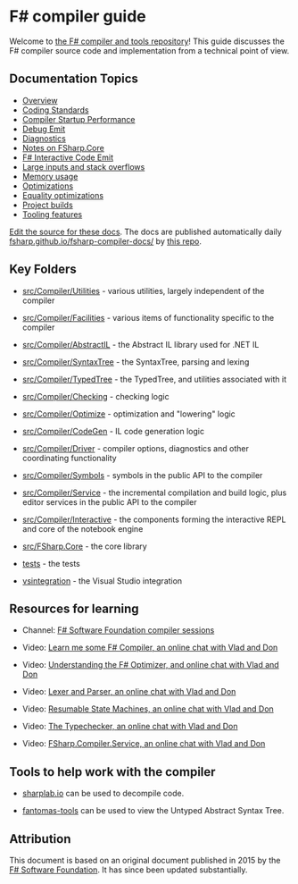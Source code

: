 # F# compiler guide

Welcome to [the F# compiler and tools repository](https://github.com/dotnet/fsharp)! This guide discusses the F# compiler source code and implementation from a technical point of view.

## Documentation Topics

* [Overview](overview.md)
* [Coding Standards](coding-standards.md)
* [Compiler Startup Performance](compiler-startup-performance.md)
* [Debug Emit](debug-emit.md)
* [Diagnostics](diagnostics.md)
* [Notes on FSharp.Core](fsharp-core-notes.md)
* [F# Interactive Code Emit](fsi-emit.md)
* [Large inputs and stack overflows](large-inputs-and-stack-overflows.md)
* [Memory usage](memory-usage.md)
* [Optimizations](optimizations.md)
* [Equality optimizations](optimizations-equality.md)
* [Project builds](project-builds.md)
* [Tooling features](tooling-features.md)

[Edit the source for these docs](https://github.com/dotnet/fsharp/tree/main/docs). The docs are published automatically daily [fsharp.github.io/fsharp-compiler-docs/](https://fsharp.github.io/fsharp-compiler-docs/) by [this repo](https://github.com/fsharp/fsharp-compiler-docs).

## Key Folders

* [src/Compiler/Utilities](https://github.com/dotnet/fsharp/tree/main/src/Compiler/Utilities/) - various utilities, largely independent of the compiler

* [src/Compiler/Facilities](https://github.com/dotnet/fsharp/tree/main/src/Compiler/Facilities/) - various items of functionality specific to the compiler

* [src/Compiler/AbstractIL](https://github.com/dotnet/fsharp/tree/main/src/Compiler/AbstractIL/) - the Abstract IL library used for .NET IL

* [src/Compiler/SyntaxTree](https://github.com/dotnet/fsharp/tree/main/src/Compiler/SyntaxTree/) - the SyntaxTree, parsing and lexing

* [src/Compiler/TypedTree](https://github.com/dotnet/fsharp/tree/main/src/Compiler/TypedTree/) - the TypedTree, and utilities associated with it

* [src/Compiler/Checking](https://github.com/dotnet/fsharp/tree/main/src/Compiler/Checking/) - checking logic

* [src/Compiler/Optimize](https://github.com/dotnet/fsharp/tree/main/src/Compiler/Optimize/) - optimization and "lowering" logic

* [src/Compiler/CodeGen](https://github.com/dotnet/fsharp/tree/main/src/Compiler/CodeGen/) - IL code generation logic

* [src/Compiler/Driver](https://github.com/dotnet/fsharp/tree/main/src/Compiler/Driver/) - compiler options, diagnostics and other coordinating functionality

* [src/Compiler/Symbols](https://github.com/dotnet/fsharp/tree/main/src/Compiler/Symbols/) - symbols in the public API to the compiler

* [src/Compiler/Service](https://github.com/dotnet/fsharp/tree/main/src/Compiler/Service/) - the incremental compilation and build logic, plus editor services in the public API to the compiler

* [src/Compiler/Interactive](https://github.com/dotnet/fsharp/tree/main/src/Compiler/Interactive/) - the components forming the interactive REPL and core of the notebook engine

* [src/FSharp.Core](https://github.com/dotnet/fsharp/tree/main/src/FSharp.Core/) - the core library

* [tests](https://github.com/dotnet/fsharp/tree/main/tests) - the tests

* [vsintegration](https://github.com/dotnet/fsharp/tree/main/vsintegration) - the Visual Studio integration

## Resources for learning

* Channel: [F# Software Foundation compiler sessions](https://www.youtube.com/channel/UCsi00IVEgPoK7HvcpWDeSxQ)

* Video: [Learn me some F# Compiler, an online chat with Vlad and Don](https://www.youtube.com/watch?v=-dKf15xSWPY)

* Video: [Understanding the F# Optimizer, and online chat with Vlad and Don](https://www.youtube.com/watch?v=sfAe5lDue7k)

* Video: [Lexer and Parser, an online chat with Vlad and Don](https://www.youtube.com/watch?v=3Zr0HNVcooU)

* Video: [Resumable State Machines, an online chat with Vlad and Don](https://www.youtube.com/watch?v=GYi3ZMF8Pm0)

* Video: [The Typechecker, an online chat with Vlad and Don](https://www.youtube.com/watch?v=EQ9fjOlmwws)

* Video: [FSharp.Compiler.Service, an online chat with Vlad and Don](https://www.youtube.com/watch?v=17a3i8WBQpg)

## Tools to help work with the compiler

* [sharplab.io](https://sharplab.io/) can be used to decompile code.

* [fantomas-tools](https://fsprojects.github.io/fantomas-tools/#/ast) can be used to view the Untyped Abstract Syntax Tree.

## Attribution

This document is based on an original document published in 2015 by the [F# Software Foundation](http://fsharp.org). It has since been updated substantially.
